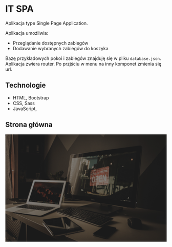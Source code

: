 # IT SPA

Aplikacja type Single Page Application. 

Aplikacja umożliwia: 

- Przeglądanie dostępnych zabiegów
- Dodawanie wybranych zabiegów do koszyka

Bazę przykładowych pokoi i zabiegów znajduję się w pliku `database.json`.
Aplikacja zwiera router. Po przjściu w menu na inny komponet zmienia się url.

## Technologie

- HTML, Bootstrap
- CSS, Sass
- JavaScript, 



## Strona główna

![Home](/src/assets/computers.png)


